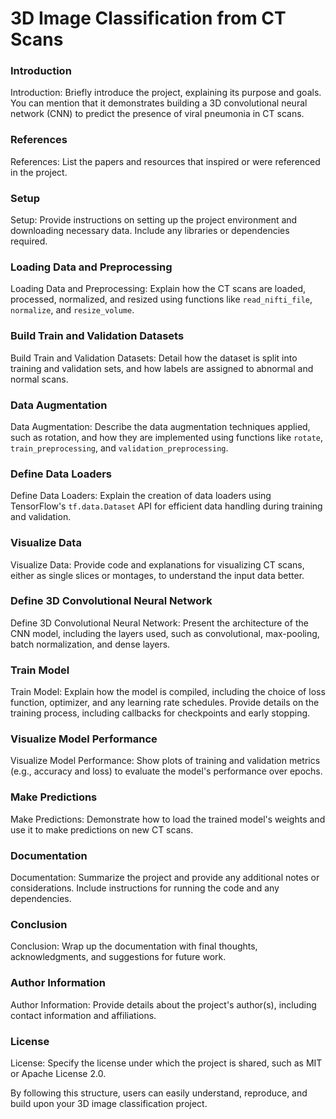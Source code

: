# 3D Image Classification from CT Scans

### Introduction
Introduction: Briefly introduce the project, explaining its purpose and goals. You can mention that it demonstrates building a 3D convolutional neural network (CNN) to predict the presence of viral pneumonia in CT scans.

### References
References: List the papers and resources that inspired or were referenced in the project.

### Setup
Setup: Provide instructions on setting up the project environment and downloading necessary data. Include any libraries or dependencies required.

### Loading Data and Preprocessing
Loading Data and Preprocessing: Explain how the CT scans are loaded, processed, normalized, and resized using functions like `read_nifti_file`, `normalize`, and `resize_volume`.

### Build Train and Validation Datasets
Build Train and Validation Datasets: Detail how the dataset is split into training and validation sets, and how labels are assigned to abnormal and normal scans.

### Data Augmentation
Data Augmentation: Describe the data augmentation techniques applied, such as rotation, and how they are implemented using functions like `rotate`, `train_preprocessing`, and `validation_preprocessing`.

### Define Data Loaders
Define Data Loaders: Explain the creation of data loaders using TensorFlow's `tf.data.Dataset` API for efficient data handling during training and validation.

### Visualize Data
Visualize Data: Provide code and explanations for visualizing CT scans, either as single slices or montages, to understand the input data better.

### Define 3D Convolutional Neural Network
Define 3D Convolutional Neural Network: Present the architecture of the CNN model, including the layers used, such as convolutional, max-pooling, batch normalization, and dense layers.

### Train Model
Train Model: Explain how the model is compiled, including the choice of loss function, optimizer, and any learning rate schedules. Provide details on the training process, including callbacks for checkpoints and early stopping.

### Visualize Model Performance
Visualize Model Performance: Show plots of training and validation metrics (e.g., accuracy and loss) to evaluate the model's performance over epochs.

### Make Predictions
Make Predictions: Demonstrate how to load the trained model's weights and use it to make predictions on new CT scans.

### Documentation
Documentation: Summarize the project and provide any additional notes or considerations. Include instructions for running the code and any dependencies.

### Conclusion
Conclusion: Wrap up the documentation with final thoughts, acknowledgments, and suggestions for future work.

### Author Information
Author Information: Provide details about the project's author(s), including contact information and affiliations.

### License
License: Specify the license under which the project is shared, such as MIT or Apache License 2.0.

By following this structure, users can easily understand, reproduce, and build upon your 3D image classification project.
